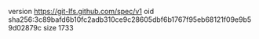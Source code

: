 version https://git-lfs.github.com/spec/v1
oid sha256:3c89bafd6b10fc2adb310ce9c28605dbf6b1767f95eb68121f09e9b59d02879c
size 1733
